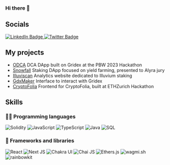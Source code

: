 ### Hi there 👋

## Socials
<div id="badges">
  <a href="https://www.linkedin.com/in/yannick-chi/">
    <img src="https://img.shields.io/badge/LinkedIn-blue?style=flat&logo=linkedin&logoColor=white" alt="LinkedIn Badge"/>
  </a>
  <a href="https://twitter.com/0xyanc">
    <img src="https://img.shields.io/badge/Twitter-1DA1F2?style=flat&logo=twitter&logoColor=white" alt="Twitter Badge"/>
  </a>
</div>

## My projects

- [ODCA](https://github.com/0xyanc/qyp-dca) DCA DApp built on Gridex at the PBW 2023 Hackathon 
- [Snowfall](https://github.com/0xyanc/snowfall) Staking DApp focused on yield farming, presented to Alyra jury
- [Illuviscan](https://github.com/0xyanc/illuviscan) Analytics website dedicated to Illuvium staking
- [GdxMaker](https://github.com/0xyanc/makerordergdx) Interface to interact with Gridex
- [CryptoFolia](https://github.com/0xyanc/cryptofolia-frontend) Frontend for CryptoFolia, built at ETHZurich Hackathon


## Skills
### 👨‍💻 Programming languages
<p>
  <img alt="Solidity" src="https://img.shields.io/badge/Solidity-e6e6e6?style=flat&logo=solidity&logoColor=black"/>
  <img alt="JavaScript" src="https://img.shields.io/badge/JavaScript%20-%23F7DF1E.svg?logo=javascript&logoColor=black">
  <img alt="TypeScript" src="https://img.shields.io/badge/TypeScript%20-blue.svg?logo=typescript&logoColor=white">
  
  <img alt="Java" src="https://img.shields.io/badge/Java-%23ED8B00.svg?&style=flat&logo=java&logoColor=white%22">
  <img alt="SQL" src="https://img.shields.io/badge/SQL%20-%23025E8C.svg?logo=amazon-dynamodb&logoColor=white">
</p>
<!-- <img alt="Java" src="https://img.shields.io/badge/java-%23ED8B00.svg?&style=for-the-badge&logo=java&logoColor=white"/> <img alt="JavaScript" src="https://img.shields.io/badge/javascript%20-%23323330.svg?&style=for-the-badge&logo=javascript&logoColor=%23F7DF1E"/> <img alt="Solidity" src="https://img.shields.io/badge/solidity%20-%231b1b1b.svg?&style=for-the-badge&logo=Solidity&logoColor=636363"/> <img alt="React" src="https://img.shields.io/badge/react%20-%2320232a.svg?&style=for-the-badge&logo=react&logoColor=%2361DAFB"/> -->

### 🧩 Frameworks and libraries
<p>
  <img alt="React" src="https://img.shields.io/badge/React%20-%2320232a.svg?logo=react&logoColor=%2361DAFB">
  <img alt="Next JS" src="https://img.shields.io/badge/nextjs-%23000000.svg?style=flat&logo=next.js&logoColor=white"/>
  <img alt="Chakra UI" src="https://img.shields.io/badge/chakra-%2320232a?style=flat&logo=chakra-ui"/>
  <img alt="Chai JS" src="https://img.shields.io/badge/chai-white?style=flat&logo=chai&logoColor=red"/>
  <img alt="Ethers.js" src="https://img.shields.io/badge/ethers.js-blue?style=flat&logo=ethers.js"/>
  <img alt="wagmi.sh" src="https://img.shields.io/badge/wagmi.sh-black?style=flat&logo=wagmi.sh"/>
  <img alt="rainbowkit" src="https://img.shields.io/badge/rainbowkit-blue?style=flat&logo=rainbowkit.sh"/>
</p>
<!--
**0xyanc/0xyanc** is a ✨ _special_ ✨ repository because its `README.md` (this file) appears on your GitHub profile.

Here are some ideas to get you started:

- 🔭 I’m currently working on ...
- 🌱 I’m currently learning ...
- 👯 I’m looking to collaborate on ...
- 🤔 I’m looking for help with ...
- 💬 Ask me about ...
- 📫 How to reach me: ...
- 😄 Pronouns: ...
- ⚡ Fun fact: ...
-->
